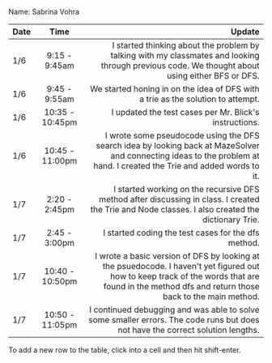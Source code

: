 Name: Sabrina Vohra

| Date |       Time       |                                                                                                                                                                                           Update |
|:-----|:----------------:|-------------------------------------------------------------------------------------------------------------------------------------------------------------------------------------------------:|
| 1/6  |  9:15 - 9:45am   |                                                  I started thinking about the problem by talking with my classmates and looking through previous code. We thought about using either BFS or DFS. |
| 1/6  |  9:45 - 9:55am   |                                                                                                                  We started honing in on the idea of DFS with a trie as the solution to attempt. |
| 1/6  | 10:35 - 10:45pm  |                                                                                                                                           I updated the test cases per Mr. Blick's instructions. |
| 1/6  | 10:45 -  11:00pm |                           I wrote some pseudocode using the DFS search idea by looking back at MazeSolver and connecting ideas to the problem at hand. I created the Trie and added words to it. |
| 1/7  |  2:20 - 2:45pm   |                                                I started working on the recursive DFS method after discussing in class. I created the Trie and Node classes. I also created the dictionary Trie. |
| 1/7  |  2:45 - 3:00pm   |                                                                                                                                              I started coding the test cases for the dfs method. |
| 1/7  | 10:40 - 10:50pm  | I wrote a basic version of DFS by looking at the psuedocode. I haven't yet figured out how to keep track of the words that are found in the method dfs and return those back to the main method. |
| 1/7  | 10:50 - 11:05pm  |                                                                   I continued debugging and was able to solve some smaller errors. The code runs but does not have the correct solution lengths. |


To add a new row to the table, click into a cell and then hit shift-enter.